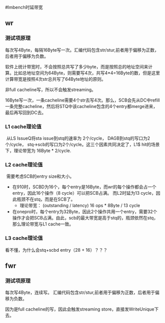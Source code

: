 #lmbench时延带宽

## wr

### 测试项原理

每次写4Byte，每隔16Byte写一次。汇编代码包含str/stur,前者用于偏移为正数，后者用于偏移为负数。

软件上统计带宽时，不会按照总共写了多少byte，而是按照总的地址空间来计算。比如总地址空间为64Byte，则需要写4次，共写4*4=16Byte的数，但是这里计算带宽是按照4次str总共写了64Byte地址的原则。

非full cacheline写，所以不会触发streaming。

16Byte写一次，一条cacheline需要4个str去写4次。那么，SCB会先从DC中refill一条完整cacheline，然后将STQ中该cacheline包含的4个entry都merge进来，最后再写回到DC去。

### L1 cache理论值

​	从LS IssueQ将sta issue到stq的速率为 2个/cycle， DAGB到stq的写口为2个/cycle， stq->scb的写口为2个/cycle。这三个因素共同决定了，L1$ hit的场景下，理论带宽为 16Byte * 2/cycle.

### L2 cache理论值

​	需要考虑SCB的entry size和大小。

- 在910时，SCBD为16个，每个entry是16Byte，而wr的每个操作都会占一个entry，因此16个操作（8 cycle）可以把SCB占满。 而L2时延为13 cycle，因此瓶颈不在stq，而是在SCB了。
  - 理论带宽：  (outstanding / latency)   16 ops * 8Byte / 13 cycle 
- 在onepro时，每个entry为32Byte，因此2个操作共用一个entry，需要32个操作才会把SCB占满。由此，scb的最大带宽是高于stq的，瓶颈依然在stq，那么理论带宽与L1 cache一致。

### L3 cache理论值

看不懂，为什么会stq+scbd entry（28 + 16）？？？





## fwr

### 测试项原理

每次写4Byte，连续写。 汇编代码包含str/stur,前者用于偏移为正数，后者用于偏移为负数。

因为是full cacheline的写，因此会触发streaming store，直接发WriteUnique下去。

